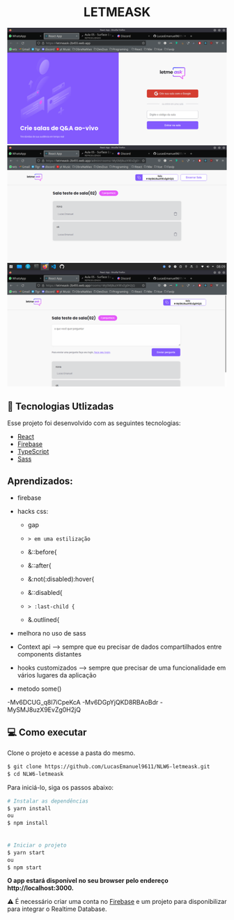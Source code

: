 <center>  <h1>LETMEASK</h1> </center>

<img src="https://github.com/LucasEmanuel9611/NLW6-letmeask/blob/master/src/assets/Login.png" alt="Tela de login"/>
<div > 
  <img src="https://github.com/LucasEmanuel9611/NLW6-letmeask/blob/master/src/assets/home-admin.png" alt="img Home"/>
  <img src="https://github.com/LucasEmanuel9611/NLW6-letmeask/blob/master/src/assets/home-user.png" alt="img Home"/>
</div>

## 🧪 Tecnologias Utlizadas

Esse projeto foi desenvolvido com as seguintes tecnologias:

- [React](https://reactjs.org)
- [Firebase](https://firebase.google.com/)
- [TypeScript](https://www.typescriptlang.org/)
- [Sass](https://sass-lang.com/)

## Aprendizados:

* firebase 

* hacks css:

    - gap

    - `> em uma estilização`

    - &::before{

     - &::after{

     - &:not(:disabled):hover{

    - &::disabled{

    - `> :last-child {`

    - &.outlined{


* melhora no uso de sass

* Context api --> sempre que eu precisar de dados compartilhados entre components distantes

* hooks customizados --> sempre que precisar de uma funcionalidade em vários lugares da aplicação

* metodo some()


-Mv6DCUG_q8l7iCpeKcA
-Mv6DGpYjQKD8RBAoBdr
-MySMJ8uzX9EvZg0H2jQ



##  💻 Como executar

Clone o projeto e acesse a pasta do mesmo.

```bash
$ git clone https://github.com/LucasEmanuel9611/NLW6-letmeask.git
$ cd NLW6-letmeask
```

Para iniciá-lo, siga os passos abaixo:
```bash
# Instalar as dependências
$ yarn install 
ou
$ npm install 


# Iniciar o projeto
$ yarn start
ou 
$ npm start
```

<strong>O app estará disponível no seu browser pelo endereço http://localhost:3000.</strong>

⚠️ É necessário criar uma conta no [Firebase](https://firebase.google.com/) e um projeto para disponibilizar para integrar o Realtime Database.




